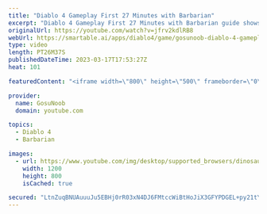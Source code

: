 ```yaml
---
title: "Diablo 4 Gameplay First 27 Minutes with Barbarian"
excerpt: "Diablo 4 Gameplay First 27 Minutes with Barbarian guide shows combat, map, abilities, quests, skill tree and other gameplay ..."
originalUrl: https://youtube.com/watch?v=jfrv2kdlRB8
webUrl: https://smartable.ai/apps/diablo4/game/gosunoob-diablo-4-gameplay-first-27-minutes-with-barbarian/
type: video
length: PT26M37S
publishedDateTime: 2023-03-17T17:53:27Z
heat: 101

featuredContent: "<iframe width=\"800\" height=\"500\" frameborder=\"0\" src=\"https://www.youtube.com/embed/jfrv2kdlRB8\" allow=\"accelerometer; autoplay; encrypted-media; gyroscope; picture-in-picture\" allowfullscreen></iframe>"

provider:
  name: GosuNoob
  domain: youtube.com

topics:
  - Diablo 4
  - Barbarian

images:
  - url: https://www.youtube.com/img/desktop/supported_browsers/dinosaur.png
    width: 1200
    height: 800
    isCached: true

secured: "LtnZuqBNUAuuuJu5EBHj0rR03xN4DJ6FMtccWiBtHoJiX3GFYPDGEL+py21tYotmM54XkUVc4UKXI1sCXh4vv5sKT6t1Z/PMxE8sDaxzlKqkMrO56Jyc+/FmR1bJTD7CXSjLDn0j9fJBcox5wo+I0K3BUqd6XHmltc64l/pxJXJEX0/Qf4kZuVx3AHRXQHbNv6/irBlO8UFdM+EmXOV4eLoPwIDTfY86/gIHQpE9l5OAtYZjd5aHFTW87JSDHF26Ql6rDNtZJw6xOXKEQt3LbNbMctwupQwXRY97lZLWb4X/x9ZXg5HvMz7W1vUoUQCOElCg8cOh4vAn6VhlsXpZOMIcBHXJlrq9qNlzL/ZVaJLMvap6tHo/ZYxjYHgemIHaCxbmXOxR+WbuyyriEf5xrOLQRw9nZuJoPc+qFnn5u8M=;wrgSeT+G352TPMPjfoa6Zg=="
---
```


